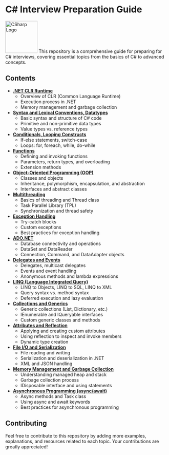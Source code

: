 # C# Interview Preparation Guide
<img src="https://upload.wikimedia.org/wikipedia/commons/4/4f/Csharp_Logo.png" alt="CSharp Logo" width="100" />
This repository is a comprehensive guide for preparing for C# interviews, covering essential topics from the basics of C# to advanced concepts.

## Contents

- [**.NET CLR Runtime**](./NET_CLR_Runtime)
  - Overview of CLR (Common Language Runtime)
  - Execution process in .NET
  - Memory management and garbage collection
- [**Syntax and Lexical Conventions, Datatypes**](./Syntax_and_Datatypes)
  - Basic syntax and structure of C# code
  - Primitive and non-primitive data types
  - Value types vs. reference types
- [**Conditionals, Looping Constructs**](./Conditionals_Loops)
  - If-else statements, switch-case
  - Loops: for, foreach, while, do-while
- [**Functions**](./Functions)
  - Defining and invoking functions
  - Parameters, return types, and overloading
  - Extension methods
- [**Object-Oriented Programming (OOP)**](./OOP)
  - Classes and objects
  - Inheritance, polymorphism, encapsulation, and abstraction
  - Interfaces and abstract classes
- [**Multithreading**](./Multithreading)
  - Basics of threading and Thread class
  - Task Parallel Library (TPL)
  - Synchronization and thread safety
- [**Exception Handling**](./Exception_Handling)
  - Try-catch blocks
  - Custom exceptions
  - Best practices for exception handling
- [**ADO.NET**](./ADO_NET)
  - Database connectivity and operations
  - DataSet and DataReader
  - Connection, Command, and DataAdapter objects
- [**Delegates and Events**](./Delegates_Events)
  - Delegates, multicast delegates
  - Events and event handling
  - Anonymous methods and lambda expressions
- [**LINQ (Language Integrated Query)**](./LINQ)
  - LINQ to Objects, LINQ to SQL, LINQ to XML
  - Query syntax vs. method syntax
  - Deferred execution and lazy evaluation
- [**Collections and Generics**](./Collections_Generics)
  - Generic collections (List, Dictionary, etc.)
  - IEnumerable and IQueryable interfaces
  - Custom generic classes and methods
- [**Attributes and Reflection**](./Attributes_Reflection)
  - Applying and creating custom attributes
  - Using reflection to inspect and invoke members
  - Dynamic type creation
- [**File I/O and Serialization**](./File_IO_Serialization)
  - File reading and writing
  - Serialization and deserialization in .NET
  - XML and JSON handling
- [**Memory Management and Garbage Collection**](./Memory_Management)
  - Understanding managed heap and stack
  - Garbage collection process
  - IDisposable interface and using statements
- [**Asynchronous Programming (async/await)**](./Asynchronous_Programming)
  - Async methods and Task class
  - Using async and await keywords
  - Best practices for asynchronous programming

## Contributing

Feel free to contribute to this repository by adding more examples, explanations, and resources related to each topic. Your contributions are greatly appreciated!
